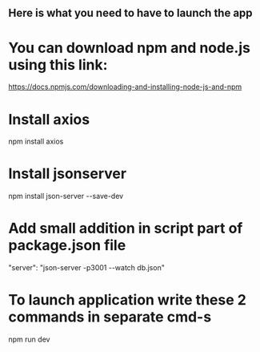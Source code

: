 ## Here is what you need to have to launch the app
# You can download npm and node.js using this link:
https://docs.npmjs.com/downloading-and-installing-node-js-and-npm

# Install axios
npm install axios

# Install jsonserver
npm install json-server --save-dev

# Add small addition in script part of package.json file
"server": "json-server -p3001 --watch db.json"

# To launch application write these 2 commands in separate cmd-s
npm run dev